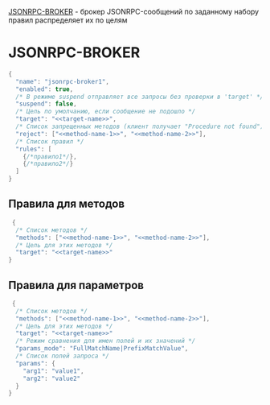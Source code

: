 [JSONRPC-BROKER](#jsonrpc-broker) - брокер JSONRPC-сообщений по заданному набору правил распределяет их по целям

# JSONRPC-BROKER

```cpp
{
  "name": "jsonrpc-broker1",
  "enabled": true,
  /* В режиме suspend отправляет все запросы без проверки в 'target' */
  "suspend": false,
  /* Цель по умолчанию, если сообщение не подошло */
  "target": "<<target-name>>",
  /* Список запрещенных методов (клиент получает "Procedure not found") */
  "reject": ["<<method-name-1>>", "<<method-name-2>>"],
  /* Список правил */
  "rules": [
    {/*правило1*/},
    {/*правило2*/}
  ]
}
```

## Правила для методов

```cpp
 {
  /* Список методов */
  "methods": ["<<method-name-1>>", "<<method-name-2>>"],
  /* Цель для этих методов */
  "target": "<<target-name>>"
}
```

## Правила для параметров

```cpp
 {
  /* Список методов */
  "methods": ["<<method-name-1>>", "<<method-name-2>>"],
  /* Цель для этих методов */
  "target": "<<target-name>>"
  /* Режим сравнения для имен полей и их значений */
  "params_mode": "FullMatchName|PrefixMatchValue",
  /* Список полей запроса */
  "params": {
    "arg1": "value1",
    "arg2": "value2"
  }
}
```
